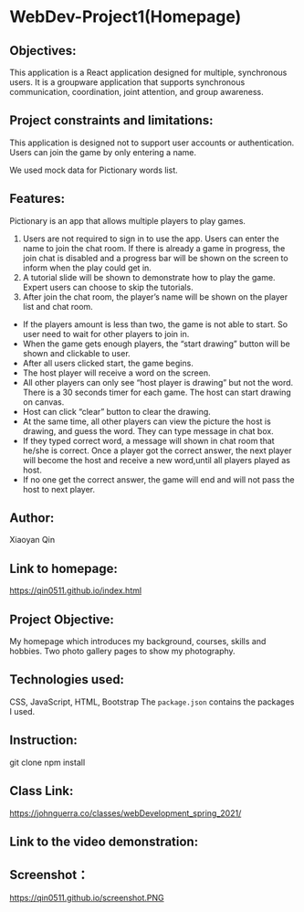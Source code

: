 # WebDev-Project1(Homepage)

## Objectives: 
This application is a React application designed for multiple, synchronous users. It is a groupware application that supports synchronous communication, coordination, joint attention, and group awareness.



## Project constraints and limitations:

This application is designed not to support user
accounts or authentication.
Users can join the game by only entering a name.

We used mock data for Pictionary words list.


## Features:
Pictionary is an app that allows multiple players to play games.
1. Users are not required to sign in to use the app. Users can enter the name to join the chat room. 
If there is already a game in progress, the join chat is disabled and a progress bar will be shown on the screen to inform when the play could get in.
2. A tutorial slide will be shown to demonstrate how to play the game.
Expert users can choose to skip the tutorials.
3. After join the chat room, the player’s name will be shown on the player list and chat room.
- If the players amount is less than two, the game is not able to start. So user need to wait for other players to join in. 
- When the game gets enough players, the “start drawing” button will be shown and clickable to user. 
- After all users clicked start, the game begins. 
- The host player will receive a word on the screen. 
- All other players can only see “host player is drawing” but not the word. There is a 30 seconds timer for each game. The host can start drawing on canvas. 
- Host can click “clear” button to clear the drawing.
- At the same time, all other players can view the picture the host is drawing, and guess the word. They can type message in chat box. 
- If they typed correct word, a message will shown in chat room that he/she is correct. Once a player got the correct answer, the next player will become the host and receive a new word,until all players played as host. 
- If no one get the correct answer, the game will end and will not pass the host to next player. 






## Author: 
Xiaoyan Qin
## Link to homepage:
https://qin0511.github.io/index.html
## Project Objective: 
My homepage which introduces my background, courses, skills and hobbies. Two photo gallery pages to show my photography.

## Technologies used: 
CSS, JavaScript, HTML, Bootstrap
The `package.json` contains the packages I used.
## Instruction: 
git clone 
npm install 

## Class Link: 
https://johnguerra.co/classes/webDevelopment_spring_2021/
## Link to the video demonstration:
## Screenshot：
https://qin0511.github.io/screenshot.PNG

